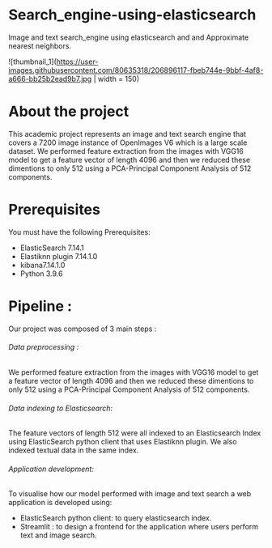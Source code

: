 # Search_engine-using-elasticsearch
Image and text search_engine using elasticsearch and and Approximate nearest neighbors.

![thumbnail_1](https://user-images.githubusercontent.com/80635318/206896117-fbeb744e-9bbf-4af8-a666-bb25b2ead9b7.jpg | width = 150)

# About the project
This academic project represents an image and text search engine that covers a 7200 image instance of OpenImages V6 which is a large scale dataset. We performed feature extraction from the images with VGG16 model to get a feature vector of length 4096 and then we reduced these dimentions to only 512 using a PCA-Principal Component Analysis of 512 components.
# Prerequisites

You must have the following Prerequisites:

 - ElasticSearch 7.14.1
 - Elastiknn plugin 7.14.1.0
 - kibana7.14.1.0
 - Python 3.9.6
 
# Pipeline :

Our project was composed of 3 main steps : 
  ###### Data preprocessing : 
  
 We performed feature extraction from the images with VGG16 model to get a feature vector of length 4096 and then we reduced these dimentions to only 512 using a PCA-Principal Component Analysis of 512 components.
 
 ###### Data indexing to Elasticsearch:
 
 The feature vectors of length 512 were all indexed to an Elasticsearch Index using ElasticSearch python client that uses Elastiknn plugin. We also indexed textual data in the same index.
 
 ###### Application development:
 
 To visualise how our model performed with image and text search a web application is developed using:
 
  - ElasticSearch python client: to query elasticsearch index.
  - Streamlit : to design a frontend for the application where users perform text and image search.
 
